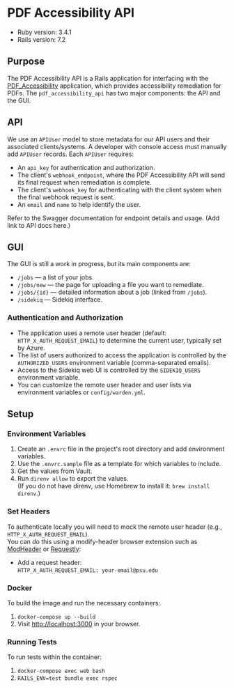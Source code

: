 # PDF Accessibility API

* Ruby version: 3.4.1
* Rails version: 7.2

## Purpose

The PDF Accessibility API is a Rails application for interfacing with the [PDF_Accessibility](https://github.com/psu-libraries/PDF_Accessibility) application, which provides accessibility remediation for PDFs. The `pdf_accessibility_api` has two major components: the API and the GUI.

## API

We use an `APIUser` model to store metadata for our API users and their associated clients/systems. A developer with console access must manually add `APIUser` records. Each `APIUser` requires:

- An `api_key` for authentication and authorization.
- The client's `webhook_endpoint`, where the PDF Accessibility API will send its final request when remediation is complete.
- The client's `webhook_key` for authenticating with the client system when the final webhook request is sent.
- An `email` and `name` to help identify the user.

Refer to the Swagger documentation for endpoint details and usage. (Add link to API docs here.)

## GUI

The GUI is still a work in progress, but its main components are:

- `/jobs` — a list of your jobs.
- `/jobs/new` — the page for uploading a file you want to remediate.
- `/jobs/{id}` — detailed information about a job (linked from `/jobs`).
- `/sidekiq` — Sidekiq interface.

### Authentication and Authorization

- The application uses a remote user header (default: `HTTP_X_AUTH_REQUEST_EMAIL`) to determine the current user, typically set by Azure.
- The list of users authorized to access the application is controlled by the `AUTHORIZED_USERS` environment variable (comma-separated emails).
- Access to the Sidekiq web UI is controlled by the `SIDEKIQ_USERS` environment variable.
- You can customize the remote user header and user lists via environment variables or `config/warden.yml`.

## Setup

### Environment Variables

1. Create an `.envrc` file in the project's root directory and add environment variables.
2. Use the `.envrc.sample` file as a template for which variables to include.
3. Get the values from Vault.
4. Run `direnv allow` to export the values.  
   (If you do not have direnv, use Homebrew to install it: `brew install direnv`.)

### Set Headers

To authenticate locally you will need to mock the remote user header (e.g., `HTTP_X_AUTH_REQUEST_EMAIL`).  
You can do this using a modify-header browser extension such as [ModHeader](https://modheader.com/) or [Requestly](https://requestly.io/):

- Add a request header:  
  `HTTP_X_AUTH_REQUEST_EMAIL: your-email@psu.edu`

### Docker

To build the image and run the necessary containers:

1. `docker-compose up --build`
2. Visit [http://localhost:3000](http://localhost:3000) in your browser.
  
### Running Tests

To run tests within the container:

1. `docker-compose exec web bash`
2. `RAILS_ENV=test bundle exec rspec`
